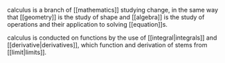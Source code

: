 calculus is a  branch of [[mathematics]] studying change, in the same way that [[geometry]] is the study of shape and [[algebra]] is the study of operations and their application to solving [[equation]]s.

calculus is conducted on functions by the use of [[integral|integrals]] and [[derivative|derivatives]], which function and derivation of stems from [[limit|limits]]. 